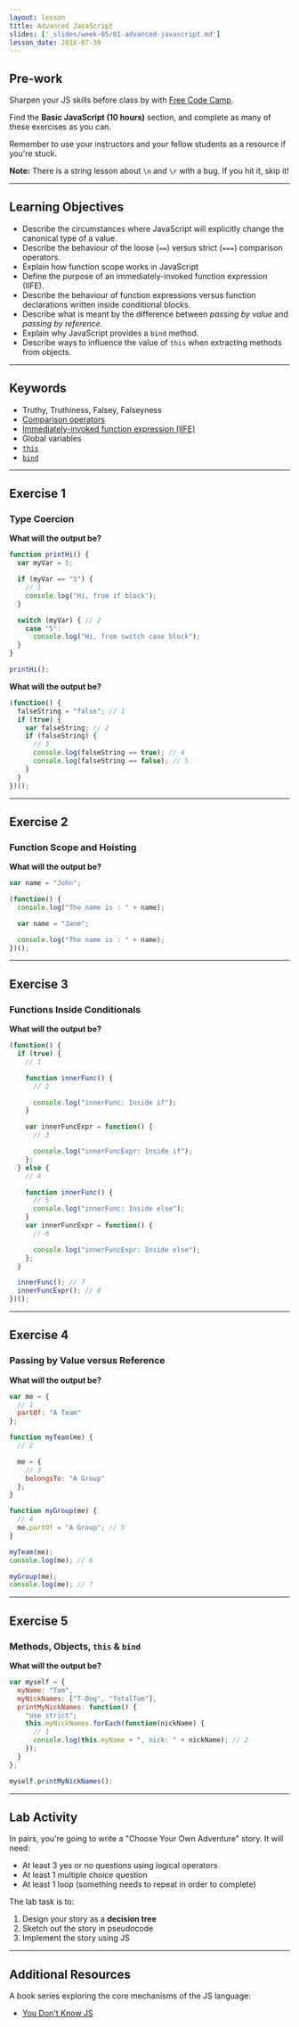 ```yaml
---
layout: lesson
title: Advanced JavaScript
slides: ['_slides/week-05/01-advanced-javascript.md']
lesson_date: 2018-07-30
---
```


## Pre-work

Sharpen your JS skills before class by with [Free Code Camp](http://www.freecodecamp.com/map).

Find the **Basic JavaScript (10 hours)** section, and complete as many of these exercises as you can.

Remember to use your instructors and your fellow students as a resource if you're stuck.

**Note:** There is a string lesson about `\n` and `\r` with a bug. If you hit it, skip it!

---

## Learning Objectives

* Describe the circumstances where JavaScript will explicitly change the canonical type of a value.
* Describe the behaviour of the loose (`==`) versus strict (`===`) comparison operators.
* Explain how function scope works in JavaScript
* Define the purpose of an immediately-invoked function expression (IIFE).
* Describe the behaviour of function expressions versus function declarations written inside conditional blocks.
* Describe what is meant by the difference between _passing by value_ and _passing by reference_.
* Explain why JavaScript provides a `bind` method.
* Describe ways to influence the value of `this` when extracting methods from objects.

---

## Keywords

* Truthy, Truthiness, Falsey, Falseyness
* [Comparison operators](https://developer.mozilla.org/en-US/docs/Web/JavaScript/Reference/Operators/Comparison_Operators)
* [Immediately-invoked function expression (IIFE)](https://developer.mozilla.org/en-US/docs/Glossary/IIFE)
* Global variables
* [`this`](https://developer.mozilla.org/en/docs/Web/JavaScript/Reference/Operators/this)
* [`bind`](https://developer.mozilla.org/en-US/docs/Web/JavaScript/Reference/Global_Objects/Function/bind)

---

## Exercise 1

### Type Coercion

**What will the output be?**

```js
function printHi() {
  var myVar = 5;

  if (myVar == "5") {
    // 1
    console.log("Hi, from if block");
  }

  switch (myVar) { // 2
    case "5":
      console.log("Hi, from switch case block");
  }
}

printHi();
```

**What will the output be?**

```js
(function() {
  falseString = "false"; // 1
  if (true) {
    var falseString; // 2
    if (falseString) {
      // 3
      console.log(falseString == true); // 4
      console.log(falseString == false); // 5
    }
  }
})();
```

---

## Exercise 2

### Function Scope and Hoisting

**What will the output be?**

```js
var name = "John";

(function() {
  console.log("The name is : " + name);

  var name = "Jane";

  console.log("The name is : " + name);
})();
```

---

## Exercise 3

### Functions Inside Conditionals

**What will the output be?**

```js
(function() {
  if (true) {
    // 1

    function innerFunc() {
      // 2

      console.log("innerFunc: Inside if");
    }

    var innerFuncExpr = function() {
      // 3

      console.log("innerFuncExpr: Inside if");
    };
  } else {
    // 4

    function innerFunc() {
      // 5
      console.log("innerFunc: Inside else");
    }
    var innerFuncExpr = function() {
      // 6

      console.log("innerFuncExpr: Inside else");
    };
  }

  innerFunc(); // 7
  innerFuncExpr(); // 8
})();
```

---

## Exercise 4

### Passing by Value versus Reference

**What will the output be?**

```js
var me = {
  // 1
  partOf: "A Team"
};

function myTeam(me) {
  // 2

  me = {
    // 3
    belongsTo: "A Group"
  };
}

function myGroup(me) {
  // 4
  me.partOf = "A Group"; // 5
}

myTeam(me);
console.log(me); // 6

myGroup(me);
console.log(me); // 7
```

---

## Exercise 5

### Methods, Objects, `this` & `bind`

**What will the output be?**

```js
var myself = {
  myName: "Tom",
  myNickNames: ["T-Dog", "TotalTom"],
  printMyNickNames: function() {
    "use strict";
    this.myNickNames.forEach(function(nickName) {
      // 1
      console.log(this.myName + ", nick: " + nickName); // 2
    });
  }
};

myself.printMyNickNames();
```

---

## Lab Activity

In pairs, you're going to write a "Choose Your Own Adventure" story. It will need:

* At least 3 yes or no questions using logical operators
* At least 1 multiple choice question
* At least 1 loop (something needs to repeat in order to complete)

The lab task is to:

1.  Design your story as a **decision tree**
2.  Sketch out the story in pseudocode
3.  Implement the story using JS

---

## Additional Resources

A book series exploring the core mechanisms of the JS language:

* [You Don't Know JS](https://github.com/getify/You-Dont-Know-JS)
